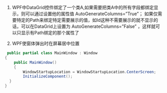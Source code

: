 1. WPF中DataGrid控件绑定了一个类A,如果需要把类A中的所有字段都绑定显示，则可以通过设置他的属性值 AutoGenerateColumns=”True”；
如果仅需要特定的Path来绑定特定需要展示的值，如Id这种不需要展示的就不显示的话，可以在DataGrid上设置为 AutoGenerateColumns=”False” ，这样就可以只显示有Path绑定的那个属性了

2. WPF使窗体弹出时在屏幕居中位置
```c#
 public partial class MainWindow : Window
{
    public MainWindow()
    {
        WindowStartupLocation = WindowStartupLocation.CenterScreen;
        InitializeComponent();
  }
}
```
